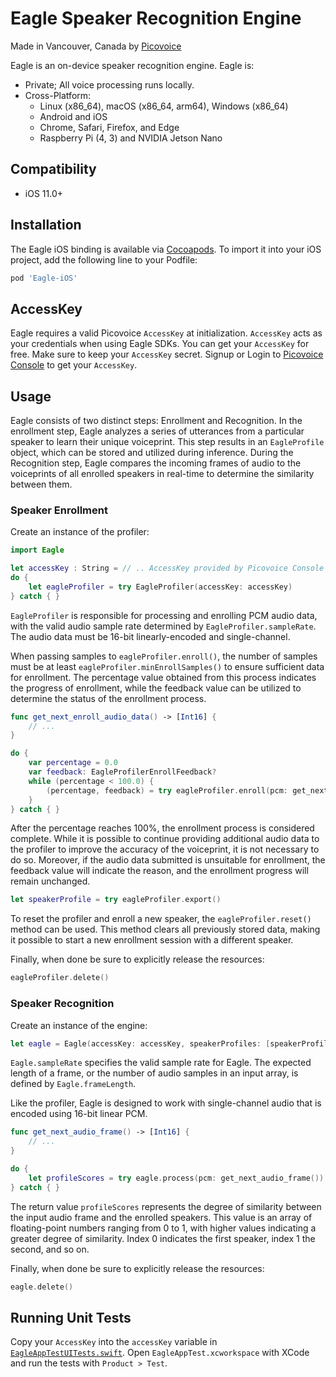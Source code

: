 # Eagle Speaker Recognition Engine

Made in Vancouver, Canada by [Picovoice](https://picovoice.ai)

Eagle is an on-device speaker recognition engine. Eagle is:

- Private; All voice processing runs locally.
- Cross-Platform:
    - Linux (x86_64), macOS (x86_64, arm64), Windows (x86_64)
    - Android and iOS
    - Chrome, Safari, Firefox, and Edge
    - Raspberry Pi (4, 3) and NVIDIA Jetson Nano

## Compatibility

- iOS 11.0+

## Installation

The Eagle iOS binding is available via [Cocoapods](https://cocoapods.org/pods/Eagle-iOS). To import it into your iOS project, add the following line to your Podfile:

```ruby
pod 'Eagle-iOS'
```

## AccessKey

Eagle requires a valid Picovoice `AccessKey` at initialization. `AccessKey` acts as your credentials when using Eagle SDKs.
You can get your `AccessKey` for free. Make sure to keep your `AccessKey` secret.
Signup or Login to [Picovoice Console](https://console.picovoice.ai/) to get your `AccessKey`.

## Usage

Eagle consists of two distinct steps: Enrollment and Recognition. In the enrollment step, Eagle analyzes a series of
utterances from a particular speaker to learn their unique voiceprint. This step results in an `EagleProfile` object,
which can be stored and utilized during inference. During the Recognition step, Eagle compares the incoming frames of
audio to the voiceprints of all enrolled speakers in real-time to determine the similarity between them.

### Speaker Enrollment

Create an instance of the profiler:

```swift
import Eagle

let accessKey : String = // .. AccessKey provided by Picovoice Console (https://console.picovoice.ai/)
do {
    let eagleProfiler = try EagleProfiler(accessKey: accessKey)
} catch { }
```

`EagleProfiler` is responsible for processing and enrolling PCM audio data, with the valid audio sample rate determined by `EagleProfiler.sampleRate`. The audio data must be 16-bit linearly-encoded and single-channel.

When passing samples to `eagleProfiler.enroll()`, the number of samples must be at least `eagleProfiler.minEnrollSamples()` to ensure sufficient data for enrollment. The percentage value obtained from this process indicates the progress of enrollment, while the feedback value can be utilized to determine the status of the enrollment process.

```swift
func get_next_enroll_audio_data() -> [Int16] {
    // ...
}

do {
    var percentage = 0.0
    var feedback: EagleProfilerEnrollFeedback?
    while (percentage < 100.0) {
        (percentage, feedback) = try eagleProfiler.enroll(pcm: get_next_enroll_audio_data())
    }
} catch { }
```

After the percentage reaches 100%, the enrollment process is considered complete. While it is possible to continue
providing additional audio data to the profiler to improve the accuracy of the voiceprint, it is not necessary to do so.
Moreover, if the audio data submitted is unsuitable for enrollment, the feedback value will indicate the reason, and the enrollment progress will remain unchanged.

```swift
let speakerProfile = try eagleProfiler.export()
```

To reset the profiler and enroll a new speaker, the `eagleProfiler.reset()` method can be used. This method clears all previously stored data, making it possible to start a new enrollment session with a different speaker.

Finally, when done be sure to explicitly release the resources:

```swift
eagleProfiler.delete()
```

### Speaker Recognition

Create an instance of the engine:

```swift
let eagle = Eagle(accessKey: accessKey, speakerProfiles: [speakerProfile])
```

`Eagle.sampleRate` specifies the valid sample rate for Eagle. The expected length of a frame, or the number of audio samples in an input array, is defined by `Eagle.frameLength`.

Like the profiler, Eagle is designed to work with single-channel audio that is encoded using 16-bit linear PCM.

```swift
func get_next_audio_frame() -> [Int16] {
    // ...
}

do {
    let profileScores = try eagle.process(pcm: get_next_audio_frame())
} catch { }
```

The return value `profileScores` represents the degree of similarity between the input audio frame and the enrolled speakers.
This value is an array of floating-point numbers ranging from 0 to 1, with higher values indicating a greater degree of similarity. Index 0 indicates the first speaker, index 1 the second, and so on.

Finally, when done be sure to explicitly release the resources:

```swift
eagle.delete()
```

## Running Unit Tests

Copy your `AccessKey` into the `accessKey` variable in [`EagleAppTestUITests.swift`](EagleAppTest/EagleAppTestUITests/EagleAppTestUITests.swift). Open `EagleAppTest.xcworkspace` with XCode and run the tests with `Product > Test`.
